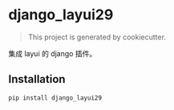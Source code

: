 # django_layui29

> This project is generated by cookiecutter.

集成 layui 的 django 插件。

## Installation

`pip install django_layui29`
